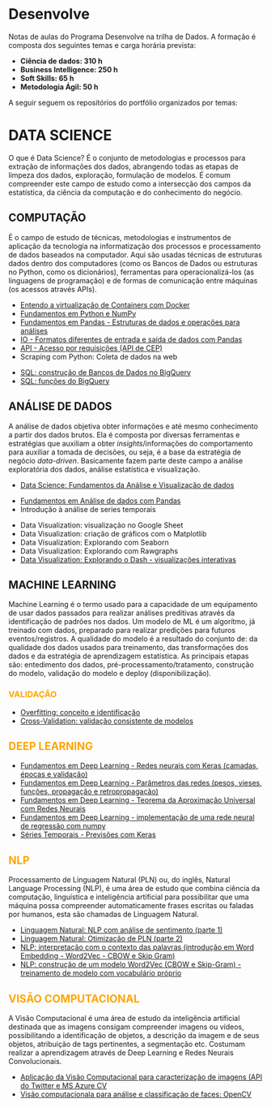 # Desenvolve

Notas de aulas do Programa Desenvolve na trilha de Dados. A formação é composta dos seguintes temas e carga horária prevista:

<ul>
<li><b>Ciência de dados: 310 h</B>
<!---  <ul><font color=grey>
  <li>Estatística: 26 h
  <li>EDA com Python: 106 h
  <li>Machine Learning: 180 h
  </font></ul>--->
<li><b>Business Intelligence: 250 h</B>
  <!---  <ul><font color=grey>
  <li>Dashboard e DataViz: 50 h
  <li>Data Warehouse e ETL: 164 h
  </font></ul>--->
<li><b>Soft Skills: 65 h</B>
<li><b>Metodologia Ágil: 50 h</B>
<!---    <ul><font color=grey>
  <li>Kanban
  <li>Scrum
  </font></ul>--->
</ul>


A seguir seguem os repositórios do portfólio organizados por temas:

# DATA SCIENCE

O que é Data Science? É o conjunto de metodologias e processos para extração de informações dos dados, abrangendo todas as etapas de limpeza dos dados, exploração, formulação de modelos. É comum compreender este campo de estudo como a intersecção dos campos da estatística, da ciência da computação e do conhecimento do negócio.

## COMPUTAÇÃO

É o campo de estudo de técnicas, metodologias e instrumentos de aplicação da tecnologia na informatização dos processos e processamento de dados baseados na computador. Aqui são usadas técnicas de estruturas dados dentro dos computadores (como os Bancos de Dados ou estruturas no Python, como os dicionários), ferramentas para operacionalizá-los (as linguagens de programação) e de formas de comunicação entre máquinas (os acessos através APIs).

* [Entendo a virtualização de Containers com Docker](https://github.com/mbaliu-treino/Desenvolve/blob/main/ENV_Docker.ipynb)
* [Fundamentos em Python e NumPy](https://github.com/mbaliu-treino/Desenvolve/blob/main/LEARN_C_PROG_Python_e_Numpy.ipynb)
* [Fundamentos em Pandas - Estruturas de dados e operações para análises](https://github.com/mbaliu-treino/Desenvolve/blob/main/LEARN_C_DataScience_Pandas.ipynb)
* [IO - Formatos diferentes de entrada e saída de dados com Pandas](https://github.com/mbaliu-treino/Desenvolve/blob/main/LEARN_C_DataScience_IO_formatos_de_entrada_e_sa%C3%ADda.ipynb)
* [API - Acesso por requisições (API de CEP)](https://github.com/mbaliu-treino/Desenvolve/blob/main/LEARN_C_PROG_api.ipynb)
* Scraping com Python: Coleta de dados na web
<!--- ETL --->
* [SQL: construção de Bancos de Dados no BigQuery](https://github.com/mbaliu-treino/Desenvolve/blob/main/LEARN_C_SQL_Manipula%C3%A7%C3%B5es.ipynb)
* [SQL: funções do BigQuery](https://github.com/mbaliu-treino/Desenvolve/blob/main/LEARN_C_SQL_Fun%C3%A7%C3%B5es.ipynb)

## ANÁLISE DE DADOS

A análise de dados objetiva obter informações e até mesmo conhecimento a partir dos dados brutos. Ela é composta por diversas ferramentas e estratégias que auxiliam a obter *insights*/informações do comportamento para auxiliar a tomada de decisões, ou seja, é a base da estratégia de negócio *data-driven*. Basicamente fazem parte deste campo a análise exploratória dos dados, análise estatística e visualização.

* [Data Science: Fundamentos da Análise e Visualização de dados](https://github.com/mbaliu-treino/Desenvolve/blob/main/LEARN_C_DataScience_analise_e_visualiza%C3%A7%C3%A3o_de_dados.ipynb)

<!--- ESTATÍSTICA --->

<!--- COMPORTAMENTO DOS DADOS --->
* [Fundamentos em Análise de dados com Pandas](https://github.com/mbaliu-treino/Desenvolve/blob/main/LEARN_C_DataScience_Pandas_Tratamento.ipynb)
* Introdução à análise de series temporais

<!--- DATA VIZ --->
* Data Visualization: visualização no Google Sheet
* Data Visualization: criação de gráficos com o Matplotlib
* Data Visualization: Explorando com Seaborn
* Data Visualization: Explorando com Rawgraphs
* [Data Visualization: Explorando o Dash - visualizações interativas](https://github.com/mbaliu-treino/Desenvolve/blob/main/LEARN_DV_Dash.ipynb)

## MACHINE LEARNING

Machine Learning é o termo usado para a capacidade de um equipamento de usar dados passados para realizar análises preditivas através da identificação de padrões nos dados.
Um modelo de ML é um algorítmo, já treinado com dados, preparado para realizar predições para futuros eventos/registros. A qualidade do modelo é a resultado do conjunto de: da qualidade dos dados usados para treinamento, das transformações dos dados e da estratégia de aprendizagem estatística. As principais etapas são: entedimento dos dados, pré-processamento/tratamento, construção do modelo, validação do modelo e deploy (disponibilização).

<!---
<h4><font color=orange>ENTENDIMENTO DOS DADOS (EDA)</font></h3>
<h4><font color=orange>PRE-PROCESSAMENTO - TRANSFORMAÇÕES</font></h3>

<h3><font color=orange>MODELOS DE MACHINE LEARNING</font></h3>

<h4><font color=orange>CLASSIFICAÇÃO</font></h3>
<h4><font color=orange>REGRESSÃO</font></h3>

<h4><font color=orange>DEPLOY</font></h3>
--->


<h3><font color=orange>VALIDAÇÃO</font></h3>

* [Overfitting: conceito e identificação](https://github.com/mbaliu-treino/Desenvolve/blob/main/LEARN_C_ML_Overfit.ipynb)
* [Cross-Validation: validação consistente de modelos](https://github.com/mbaliu-treino/Desenvolve/blob/main/LEARN_C_ML_Validacao_Cruzada.ipynb)

## <font color=orange>DEEP LEARNING</font></h2>

* [Fundamentos em Deep Learning - Redes neurais com Keras (camadas, épocas e validação)](https://github.com/mbaliu-treino/Desenvolve/blob/main/LEARN_C_DS_DeepLearning_Keras_I.ipynb)
* [Fundamentos em Deep Learning - Parâmetros das redes (pesos, vieses, funções, propagação e retropropagação)](https://github.com/mbaliu-treino/Desenvolve/blob/main/LEARN_C_DL_Keras_II.ipynb)
* [Fundamentos em Deep Learning - Teorema da Aproximação Universal com Redes Neurais](https://github.com/mbaliu-treino/Desenvolve/blob/main/LEARN_C_DS_DeepLearning_Teorema_da_Aproxima%C3%A7%C3%A3o_Universal.ipynb)
* [Fundamentos em Deep Learning - implementação de uma rede neural de regressão com numpy](https://github.com/mbaliu-treino/Desenvolve/blob/main/LEARN_C_DS_DeepLearning_Rede_Neural_com_Numpy.ipynb)
* [Séries Temporais - Previsões com Keras](https://github.com/mbaliu-treino/Desenvolve/blob/main/LEARN_C_DS_DeepLearning_Series_Temporais.ipynb)

## <font color=orange>NLP</font></h2>

Processamento de Linguagem Natural (PLN) ou, do inglês, Natural Language Processing (NLP), é uma área de estudo que combina ciência da computação, linguística e inteligência artificial para possibilitar que uma máquina possa compreender automaticamente frases escritas ou faladas por humanos, esta são chamadas de Linguagem Natural.

* [Linguagem Natural: NLP com análise de sentimento (parte 1)](https://github.com/mbaliu-treino/Desenvolve/blob/main/LEARN_C_NLP_analise_de_sentimento_I.ipynb)
* [Linguagem Natural: Otimização de PLN (parte 2)](https://github.com/mbaliu-treino/Desenvolve/blob/main/LEARN_C_NLP_analise_de_sentimento_II.ipynb)
* [NLP: interpretação com o contexto das palavras (introdução em Word Embedding - Word2Vec - CBOW e Skip Gram)](https://github.com/mbaliu-treino/Desenvolve/blob/main/LEARN_C_NLP_Word2Vec_CBOW_e_Skipgram.ipynb)
* [NLP: construção de um modelo Word2Vec (CBOW e Skip-Gram) - treinamento de modelo com vocabulário próprio](https://github.com/mbaliu-treino/Desenvolve/blob/main/LEARN_C_NLP_Word2Vec_Treinamento_de_modelo.ipynb)

## <font color=orange>VISÃO COMPUTACIONAL</font></h2>

A Visão Computacional é uma área de estudo da inteligência artificial destinada que as imagens consigam compreender imagens ou vídeos, possibilitando a identificação de objetos, a descrição da imagem e de seus objetos, atribuição de tags pertinentes, a segmentação etc. Costumam realizar a aprendizagem através de Deep Learning e Redes Neurais Convolucionais.

* [Aplicação da Visão Computacional para caracterização de imagens (API do Twitter e MS Azure CV](https://github.com/mbaliu-treino/Desenvolve/blob/main/LEARN_C_DS_VC_Reconhecimento_de_Imagens_AzureCV_e_Twitter.ipynb)
* [Visão computacionala para análise e classificação de faces: OpenCV](https://github.com/mbaliu-treino/Desenvolve/blob/main/LEARN_C_DS_VC_Classificacao_de_faces.ipynb)

